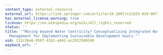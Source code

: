 ```yaml
---
content_type: external-resource
external_url: https://link.springer.com/article/10.1007/s11625-019-00733-5
has_external_license_warning: true
license: https://en.wikipedia.org/wiki/All_rights_reserved
status: ''
title: '"Moving beyond Water Centricity? Conceptualizing Integrated Water Resources
  Management for Implementing Sustainable Development Goals."'
uid: 112c26e6-9587-4163-a941-ec2922589249
wayback_url: ''
---
```

